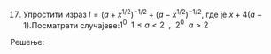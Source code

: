 17. Упростити израз $I = {(a + {x}^{1/2})}^{-1/2} + {(a - {x}^{1/2})}^{-1/2}$, где је $x + 4(a-1)$.Посматрати случајеве:${1}^0 \ \ 1 \le a < 2 \ \ , \ \ {2}^0  \ \ a > 2$


Решење: